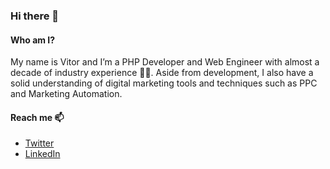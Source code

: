### Hi there 👋

#### Who am I? 
My name is Vitor and I’m a PHP Developer and Web Engineer with almost a decade of industry experience 👴🏼. Aside from development, I also have a solid understanding of digital marketing tools and techniques such as PPC and Marketing Automation.

#### Reach me 📫

- [Twitter](https://twitter.com/arjol_dev_feed)
- [LinkedIn](https://www.linkedin.com/in/vítor-arjol-de-ataíde-70990a6a)


<!--
**vitorarjol/vitorarjol** is a ✨ _special_ ✨ repository because its `README.md` (this file) appears on your GitHub profile.

Here are some ideas to get you started:

- 🔭 I’m currently working on ...
- 🌱 I’m currently learning ...
- 👯 I’m looking to collaborate on ...
- 🤔 I’m looking for help with ...
- 💬 Ask me about ...
- 📫 How to reach me: ...
- 😄 Pronouns: ...
- ⚡ Fun fact: ...
-->
